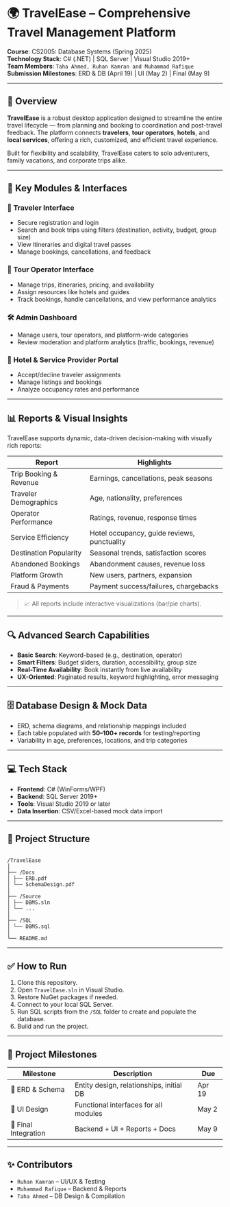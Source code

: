 
# 🌍 TravelEase – Comprehensive Travel Management Platform

**Course**: CS2005: Database Systems (Spring 2025)  
**Technology Stack**: C# (.NET) | SQL Server | Visual Studio 2019+  
**Team Members**: `Taha Ahmed, Ruhan Kamran and Muhammad Rafique`  
**Submission Milestones**: ERD & DB (April 19) | UI (May 2) | Final (May 9)

---

## 🚀 Overview

**TravelEase** is a robust desktop application designed to streamline the entire travel lifecycle — from planning and booking to coordination and post-travel feedback. The platform connects **travelers**, **tour operators**, **hotels**, and **local services**, offering a rich, customized, and efficient travel experience.

Built for flexibility and scalability, TravelEase caters to solo adventurers, family vacations, and corporate trips alike.

---

## 🧩 Key Modules & Interfaces

### 👤 Traveler Interface

- Secure registration and login
- Search and book trips using filters (destination, activity, budget, group size)
- View itineraries and digital travel passes
- Manage bookings, cancellations, and feedback

### 🧳 Tour Operator Interface

- Manage trips, itineraries, pricing, and availability
- Assign resources like hotels and guides
- Track bookings, handle cancellations, and view performance analytics

### 🛠️ Admin Dashboard

- Manage users, tour operators, and platform-wide categories
- Review moderation and platform analytics (traffic, bookings, revenue)

### 🏨 Hotel & Service Provider Portal

- Accept/decline traveler assignments
- Manage listings and bookings
- Analyze occupancy rates and performance

---

## 📊 Reports & Visual Insights

TravelEase supports dynamic, data-driven decision-making with visually rich reports:

| Report                 | Highlights                                  |
| ---------------------- | ------------------------------------------- |
| Trip Booking & Revenue | Earnings, cancellations, peak seasons       |
| Traveler Demographics  | Age, nationality, preferences               |
| Operator Performance   | Ratings, revenue, response times            |
| Service Efficiency     | Hotel occupancy, guide reviews, punctuality |
| Destination Popularity | Seasonal trends, satisfaction scores        |
| Abandoned Bookings     | Abandonment causes, revenue loss            |
| Platform Growth        | New users, partners, expansion              |
| Fraud & Payments       | Payment success/failures, chargebacks       |

> 📈 All reports include interactive visualizations (bar/pie charts).

---

## 🔍 Advanced Search Capabilities

- **Basic Search**: Keyword-based (e.g., destination, operator)
- **Smart Filters**: Budget sliders, duration, accessibility, group size
- **Real-Time Availability**: Book instantly from live availability
- **UX-Oriented**: Paginated results, keyword highlighting, error messaging

---

## 🗄️ Database Design & Mock Data

- ERD, schema diagrams, and relationship mappings included
- Each table populated with **50–100+ records** for testing/reporting
- Variability in age, preferences, locations, and trip categories

---

## 💻 Tech Stack

- **Frontend**: C# (WinForms/WPF)
- **Backend**: SQL Server 2019+
- **Tools**: Visual Studio 2019 or later
- **Data Insertion**: CSV/Excel-based mock data import

---

## 📁 Project Structure
```

/TravelEase
│
├── /Docs
│ ├── ERD.pdf
│ └── SchemaDesign.pdf
│
├── /Source
│ ├── DBMS.sln
│ └── ...
│
├── /SQL
│ └── DBMS.sql
│
└── README.md

```

---

## ✅ How to Run

1. Clone this repository.
2. Open `TravelEase.sln` in Visual Studio.
3. Restore NuGet packages if needed.
4. Connect to your local SQL Server.
5. Run SQL scripts from the `/SQL` folder to create and populate the database.
6. Build and run the project.

---

## 📌 Project Milestones

| Milestone        | Description                                | Due       |
|------------------|--------------------------------------------|-----------|
| 🧱 ERD & Schema   | Entity design, relationships, initial DB   | Apr 19    |
| 🎨 UI Design      | Functional interfaces for all modules      | May 2     |
| 🔗 Final Integration | Backend + UI + Reports + Docs         | May 9     |

---

## ✨ Contributors

- `Ruhan Kamran` – UI/UX & Testing
- `Muhammad Rafique` – Backend & Reports
- `Taha Ahmed` – DB Design & Compilation

```
